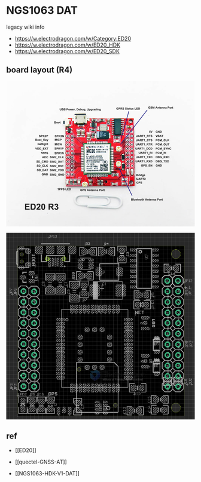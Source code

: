 
# NGS1063 DAT



legacy wiki info 

- https://w.electrodragon.com/w/Category:ED20
- https://w.electrodragon.com/w/ED20_HDK
- https://w.electrodragon.com/w/ED20_SDK


## board layout (R4)

![](2023-12-11-18-53-22.png)

![](2023-12-11-18-57-49.png)


## ref 

- [[ED20]]
- [[quectel-GNSS-AT]]


- [[NGS1063-HDK-V1-DAT]]